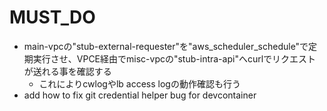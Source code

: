 # MUST_DO

- main-vpcの"stub-external-requester"を"aws_scheduler_schedule"で定期実行させ、VPCE経由でmisc-vpcの"stub-intra-api"へcurlでリクエストが送れる事を確認する
  - これによりcwlogやlb access logの動作確認も行う
- add how to fix git credential helper bug for devcontainer
